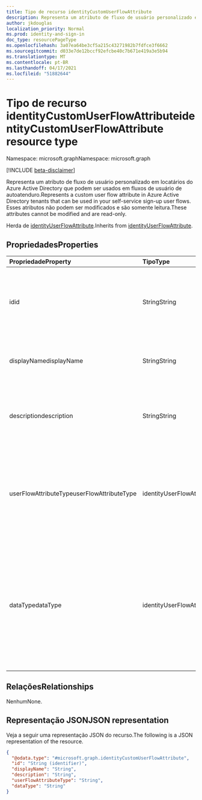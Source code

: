 ```yaml
---
title: Tipo de recurso identityCustomUserFlowAttribute
description: Representa um atributo de fluxo de usuário personalizado em locatários do Azure Active Directory que podem ser usados em fluxos de usuário de autoatenduro.
author: jkdouglas
localization_priority: Normal
ms.prod: identity-and-sign-in
doc_type: resourcePageType
ms.openlocfilehash: 3a07ea64be3cf5a215c43271982b7fdfce3f6662
ms.sourcegitcommit: d033e7de12bccf92efcbe40c7b671e419a3e5b94
ms.translationtype: MT
ms.contentlocale: pt-BR
ms.lasthandoff: 04/17/2021
ms.locfileid: "51882644"
---
```

# <a name="identitycustomuserflowattribute-resource-type"></a><span data-ttu-id="26700-103">Tipo de recurso identityCustomUserFlowAttribute</span><span class="sxs-lookup"><span data-stu-id="26700-103">identityCustomUserFlowAttribute resource type</span></span>

<span data-ttu-id="26700-104">Namespace: microsoft.graph</span><span class="sxs-lookup"><span data-stu-id="26700-104">Namespace: microsoft.graph</span></span>

[!INCLUDE [beta-disclaimer](../../includes/beta-disclaimer.md)]

<span data-ttu-id="26700-105">Representa um atributo de fluxo de usuário personalizado em locatários do Azure Active Directory que podem ser usados em fluxos de usuário de autoatenduro.</span><span class="sxs-lookup"><span data-stu-id="26700-105">Represents a custom user flow attribute in Azure Active Directory tenants that can be used in your self-service sign-up user flows.</span></span> <span data-ttu-id="26700-106">Esses atributos não podem ser modificados e são somente leitura.</span><span class="sxs-lookup"><span data-stu-id="26700-106">These attributes cannot be modified and are read-only.</span></span>

<span data-ttu-id="26700-107">Herda de [identityUserFlowAttribute](../resources/identityuserflowattribute.md).</span><span class="sxs-lookup"><span data-stu-id="26700-107">Inherits from [identityUserFlowAttribute](../resources/identityuserflowattribute.md).</span></span>

## <a name="properties"></a><span data-ttu-id="26700-108">Propriedades</span><span class="sxs-lookup"><span data-stu-id="26700-108">Properties</span></span>

|<span data-ttu-id="26700-109">Propriedade</span><span class="sxs-lookup"><span data-stu-id="26700-109">Property</span></span>|<span data-ttu-id="26700-110">Tipo</span><span class="sxs-lookup"><span data-stu-id="26700-110">Type</span></span>|<span data-ttu-id="26700-111">Descrição</span><span class="sxs-lookup"><span data-stu-id="26700-111">Description</span></span>|
|:---|:---|:---|
|<span data-ttu-id="26700-112">id</span><span class="sxs-lookup"><span data-stu-id="26700-112">id</span></span>|<span data-ttu-id="26700-113">String</span><span class="sxs-lookup"><span data-stu-id="26700-113">String</span></span>|<span data-ttu-id="26700-114">O identificador do atributo de fluxo do usuário.</span><span class="sxs-lookup"><span data-stu-id="26700-114">The identifier of the user flow attribute.</span></span> <span data-ttu-id="26700-115">Esse é um atributo somente leitura criado automaticamente.</span><span class="sxs-lookup"><span data-stu-id="26700-115">This is a read-only attribute that is automatically created.</span></span> <span data-ttu-id="26700-116">Herdado [de identityUserFlowAttribute](../resources/identityuserflowattribute.md)</span><span class="sxs-lookup"><span data-stu-id="26700-116">Inherited from [identityUserFlowAttribute](../resources/identityuserflowattribute.md)</span></span>|
|<span data-ttu-id="26700-117">displayName</span><span class="sxs-lookup"><span data-stu-id="26700-117">displayName</span></span>|<span data-ttu-id="26700-118">String</span><span class="sxs-lookup"><span data-stu-id="26700-118">String</span></span>|<span data-ttu-id="26700-119">O nome de exibição do atributo de fluxo do usuário.</span><span class="sxs-lookup"><span data-stu-id="26700-119">The display name of the user flow attribute.</span></span> <span data-ttu-id="26700-120">Herdado [de identityUserFlowAttribute](../resources/identityuserflowattribute.md)</span><span class="sxs-lookup"><span data-stu-id="26700-120">Inherited from [identityUserFlowAttribute](../resources/identityuserflowattribute.md)</span></span>|
|<span data-ttu-id="26700-121">description</span><span class="sxs-lookup"><span data-stu-id="26700-121">description</span></span>|<span data-ttu-id="26700-122">String</span><span class="sxs-lookup"><span data-stu-id="26700-122">String</span></span>|<span data-ttu-id="26700-123">A descrição do atributo de fluxo de usuário exibido para o usuário no momento da inscrição.</span><span class="sxs-lookup"><span data-stu-id="26700-123">The description of the user flow attribute that's shown to the user at the time of sign-up.</span></span> <span data-ttu-id="26700-124">Herdado [de identityUserFlowAttribute](../resources/identityuserflowattribute.md)</span><span class="sxs-lookup"><span data-stu-id="26700-124">Inherited from [identityUserFlowAttribute](../resources/identityuserflowattribute.md)</span></span>|
|<span data-ttu-id="26700-125">userFlowAttributeType</span><span class="sxs-lookup"><span data-stu-id="26700-125">userFlowAttributeType</span></span>|<span data-ttu-id="26700-126">identityUserFlowAttributeType</span><span class="sxs-lookup"><span data-stu-id="26700-126">identityUserFlowAttributeType</span></span>|<span data-ttu-id="26700-127">O tipo do atributo de fluxo do usuário.</span><span class="sxs-lookup"><span data-stu-id="26700-127">The type of the user flow attribute.</span></span> <span data-ttu-id="26700-128">Esse é um atributo somente leitura que é definido automaticamente.</span><span class="sxs-lookup"><span data-stu-id="26700-128">This is a read-only attribute that is automatically set.</span></span> <span data-ttu-id="26700-129">O valor dessa propriedade será `custom` .</span><span class="sxs-lookup"><span data-stu-id="26700-129">The value for this property will be `custom`.</span></span> <span data-ttu-id="26700-130">Herdado [de identityUserFlowAttribute](../resources/identityuserflowattribute.md).</span><span class="sxs-lookup"><span data-stu-id="26700-130">Inherited from [identityUserFlowAttribute](../resources/identityuserflowattribute.md).</span></span>|
|<span data-ttu-id="26700-131">dataType</span><span class="sxs-lookup"><span data-stu-id="26700-131">dataType</span></span>|<span data-ttu-id="26700-132">identityUserFlowAttributeDataType</span><span class="sxs-lookup"><span data-stu-id="26700-132">identityUserFlowAttributeDataType</span></span>|<span data-ttu-id="26700-133">O tipo de dados do atributo de fluxo do usuário.</span><span class="sxs-lookup"><span data-stu-id="26700-133">The data type of the user flow attribute.</span></span> <span data-ttu-id="26700-134">Isso não pode ser modificado após o atributo de fluxo de usuário personalizado ser criado.</span><span class="sxs-lookup"><span data-stu-id="26700-134">This cannot be modified after the custom user flow attribute is created.</span></span> <span data-ttu-id="26700-135">Os valores suportados para **dataType** são: `string` , `boolean` , `int64` , `stringCollection` , `dateTime`.</span><span class="sxs-lookup"><span data-stu-id="26700-135">The supported values for **dataType** are: `string` , `boolean` , `int64` , `stringCollection` , `dateTime`.</span></span> <span data-ttu-id="26700-136">Herdado [de identityUserFlowAttribute](../resources/identityuserflowattribute.md).</span><span class="sxs-lookup"><span data-stu-id="26700-136">Inherited from [identityUserFlowAttribute](../resources/identityuserflowattribute.md).</span></span>|

## <a name="relationships"></a><span data-ttu-id="26700-137">Relações</span><span class="sxs-lookup"><span data-stu-id="26700-137">Relationships</span></span>

<span data-ttu-id="26700-138">Nenhum</span><span class="sxs-lookup"><span data-stu-id="26700-138">None.</span></span>

## <a name="json-representation"></a><span data-ttu-id="26700-139">Representação JSON</span><span class="sxs-lookup"><span data-stu-id="26700-139">JSON representation</span></span>

<span data-ttu-id="26700-140">Veja a seguir uma representação JSON do recurso.</span><span class="sxs-lookup"><span data-stu-id="26700-140">The following is a JSON representation of the resource.</span></span>
<!-- {
  "blockType": "resource",
  "keyProperty": "id",
  "@odata.type": "microsoft.graph.identityCustomUserFlowAttribute",
  "baseType": "microsoft.graph.identityUserFlowAttribute",
  "openType": false
}
-->

``` json
{
  "@odata.type": "#microsoft.graph.identityCustomUserFlowAttribute",
  "id": "String (identifier)",
  "displayName": "String",
  "description": "String",
  "userFlowAttributeType": "String",
  "dataType": "String"
}
```
